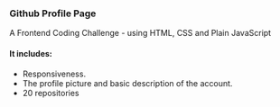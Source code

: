 ### Github Profile Page

A Frontend Coding Challenge - using HTML, CSS and Plain JavaScript

#### It includes:
- Responsiveness.
- The profile picture and basic description of the account.
- 20 repositories



